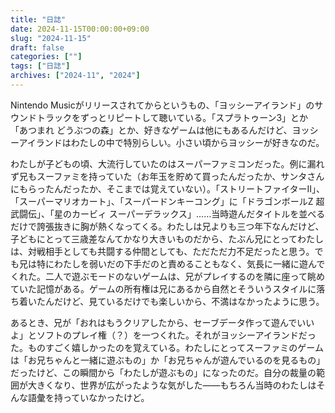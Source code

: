 ```yaml
---
title: "日誌"
date: 2024-11-15T00:00:00+09:00
slug: "2024-11-15"
draft: false
categories: [""]
tags: ["日誌"]
archives: ["2024-11", "2024"]
---
```

Nintendo Musicがリリースされてからというもの、「ヨッシーアイランド」のサウンドトラックをずっとリピートして聴いている。「スプラトゥーン3」とか「あつまれ どうぶつの森」とか、好きなゲームは他にもあるんだけど、ヨッシーアイランドはわたしの中で特別らしい。小さい頃からヨッシーが好きなのだ。

わたしが子どもの頃、大流行していたのはスーパーファミコンだった。例に漏れず兄もスーファミを持っていた（お年玉を貯めて買ったんだったか、サンタさんにもらったんだったか、そこまでは覚えていない）。「ストリートファイターII」、「スーパーマリオカート」、「スーパードンキーコング」に「ドラゴンボールZ 超武闘伝」、「星のカービィ スーパーデラックス」……当時遊んだタイトルを並べるだけで誇張抜きに胸が熱くなってくる。わたしは兄よりも三つ年下なんだけど、子どもにとって三歳差なんてかなり大きいものだから、たぶん兄にとってわたしは、対戦相手としても共闘する仲間としても、ただただ力不足だったと思う。でも兄は特にわたしを弱いだの下手だのと責めることもなく、気長に一緒に遊んでくれた。二人で遊ぶモードのないゲームは、兄がプレイするのを隣に座って眺めていた記憶がある。ゲームの所有権は兄にあるから自然とそういうスタイルに落ち着いたんだけど、見ているだけでも楽しいから、不満はなかったように思う。

あるとき、兄が「おれはもうクリアしたから、セーブデータ作って遊んでいいよ」とソフトのプレイ権（？）を一つくれた。それがヨッシーアイランドだった。ものすごく嬉しかったのを覚えている。わたしにとってスーファミのゲームは「お兄ちゃんと一緒に遊ぶもの」か「お兄ちゃんが遊んでいるのを見るもの」だったけど、この瞬間から「わたしが遊ぶもの」になったのだ。自分の裁量の範囲が大きくなり、世界が広がったような気がした——もちろん当時のわたしはそんな語彙を持っていなかったけど。
